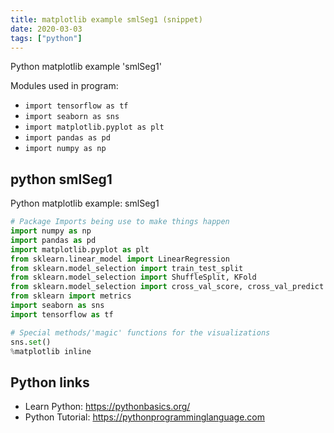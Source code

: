 ```yaml
---
title: matplotlib example smlSeg1 (snippet)
date: 2020-03-03
tags: ["python"]
---
```

Python matplotlib example 'smlSeg1'


Modules used in program: 
* `import tensorflow as tf`
* `import seaborn as sns`
* `import matplotlib.pyplot as plt`
* `import pandas as pd`
* `import numpy as np`

## python smlSeg1

Python matplotlib example: smlSeg1

```python
# Package Imports being use to make things happen
import numpy as np
import pandas as pd
import matplotlib.pyplot as plt
from sklearn.linear_model import LinearRegression
from sklearn.model_selection import train_test_split
from sklearn.model_selection import ShuffleSplit, KFold
from sklearn.model_selection import cross_val_score, cross_val_predict
from sklearn import metrics
import seaborn as sns
import tensorflow as tf

# Special methods/'magic' functions for the visualizations
sns.set()
%matplotlib inline


```

## Python links

- Learn Python: https://pythonbasics.org/
- Python Tutorial: https://pythonprogramminglanguage.com
